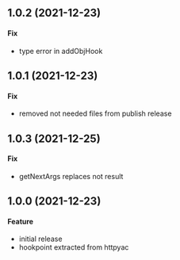 ## 1.0.2 (2021-12-23)

#### Fix

- type error in addObjHook

## 1.0.1 (2021-12-23)

#### Fix

- removed not needed files from publish release

## 1.0.3 (2021-12-25)

#### Fix

- getNextArgs replaces not result

## 1.0.0 (2021-12-23)

#### Feature

- initial release
- hookpoint extracted from httpyac
